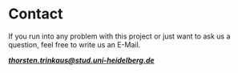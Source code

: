 # Contact

If you run into any problem with this project or just want to ask us a question, feel free to write us an E-Mail.

***thorsten.trinkaus@stud.uni-heidelberg.de***